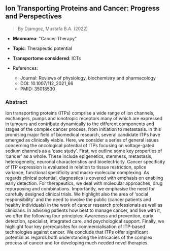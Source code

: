 ## Ion Transporting Proteins and Cancer: Progress and Perspectives

> By Djamgoz, Mustafa B.A. (2022)

- **Macroarea**: "Cancer Therapy"
- **Topic**: Therapeutic potential
- **Transportome considered**: ICTs

- References:
  - Journal: Reviews of physiology, biochemistry and pharmacology
  - DOI: 10.1007/112_2021_66
  - PMID: 35018530

### Abstract

Ion transporting proteins (ITPs) comprise a wide range of ion channels, exchangers, pumps and ionotropic receptors many of which are expressed in tumours and contribute dynamically to the different components and stages of the complex cancer process, from initiation to metastasis. In this promising major field of biomedical research, several candidate ITPs have emerged as clinically viable. Here, we consider a series of general issues concerning the oncological potential of ITPs focusing on voltage-gated sodium channels as a ‘case study'. First, we outline some key properties of ‘cancer' as a whole. These include epigenetics, stemness, metastasis, heterogeneity, neuronal characteristics and bioelectricity. Cancer specificity of ITP expression is evaluated in relation to tissue restriction, splice variance, functional specificity and macro-molecular complexing. As regards clinical potential, diagnostics is covered with emphasis on enabling early detection. For therapeutics, we deal with molecular approaches, drug repurposing and combinations. Importantly, we emphasise the need for carefully designed clinical trials. We highlight also the area of ‘social responsibility' and the need to involve the public (cancer patients and healthy individuals) in the work of cancer research professionals as well as clinicians. In advising patients how best to manage cancer, and live with it, we offer the following four principles: Awareness and prevention, early detection, specialist, integrated care, and psychological support. Finally, we highlight four key prerequisites for commercialisation of ITP-based technologies against cancer. We conclude that ITPs offer significant potential as regards both understanding the intricacies of the complex process of cancer and for developing much needed novel therapies.
